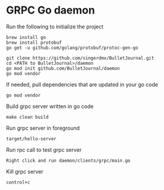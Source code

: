 # GRPC Go daemon

Run the following to initialize the project
```
brew install go
brew install protobuf
go get -u github.com/golang/protobuf/protoc-gen-go

git clone https://github.com/singerdmx/BulletJournal.git
cd <PATH to BulletJournal>/daemon
go mod init github.com/BulletJournal/daemon
go mod vendor
```

If needed, pull dependencies that are updated in your go code
```
go mod vendor
```

Build grpc server written in go code
```
make clean build
```

Run grpc server in foreground
```
target/hello-server
```

Run rpc call to test grpc server
```
Right click and run daemon/clients/grpc/main.go
```

Kill grpc server
```
control+c
```